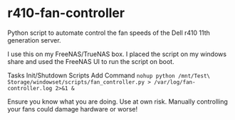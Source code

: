 # r410-fan-controller
Python script to automate control the fan speeds of the Dell r410 11th generation server.

I use this on my FreeNAS/TrueNAS box. I placed the script on my windows share and used the FreeNAS UI to run the script on boot.

Tasks
Init/Shutdown Scripts
Add
Command
`nohup python /mnt/Test\ Storage/windowset/scripts/fan_controller.py > /var/log/fan-controller.log 2>&1 &`

Ensure you know what you are doing. Use at own risk. Manually controlling your fans could damage hardware or worse!
